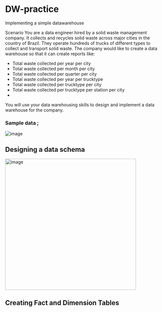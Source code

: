 # DW-practice
Implementing a simple datawarehouse

Scenario
You are a data engineer hired by a solid waste management company. It collects and recycles solid waste across major cities in the country of Brazil. They operate hundreds of trucks of different types to collect and transport solid waste. The company would like to create a data warehouse so that it can create reports like:

 - Total waste collected per year per city
- Total waste collected per month per city
- Total waste collected per quarter per city
- Total waste collected per year per trucktype
- Total waste collected per trucktype per city
- Total waste collected per trucktype per station per city
- 
You will use your data warehousing skills to design and implement a data warehouse for the company.

### Sample data ; 
![image](https://github.com/user-attachments/assets/569a3eab-12bf-49e5-ba23-eb22de76d471)

## Designing a data schema 
<img width="422" alt="image" src="https://github.com/user-attachments/assets/e55356cd-a3df-448f-9922-7c3ed27df5a2">

## Creating Fact and Dimension Tables 







